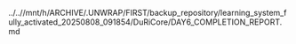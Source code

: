 ../..//mnt/h/ARCHIVE/.UNWRAP/FIRST/backup_repository/learning_system_fully_activated_20250808_091854/DuRiCore/DAY6_COMPLETION_REPORT.md